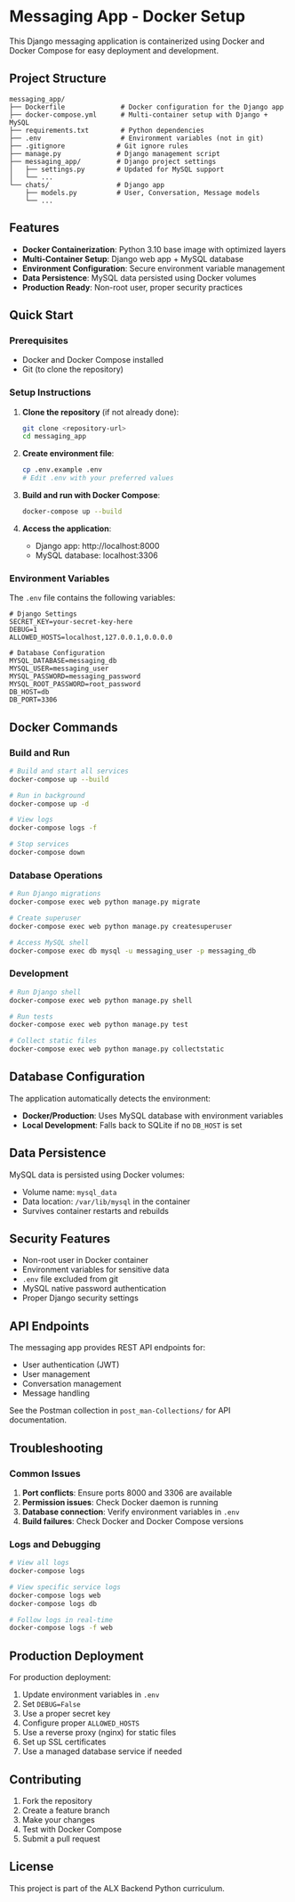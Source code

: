 # Messaging App - Docker Setup

This Django messaging application is containerized using Docker and Docker Compose for easy deployment and development.

## Project Structure

```
messaging_app/
├── Dockerfile              # Docker configuration for the Django app
├── docker-compose.yml      # Multi-container setup with Django + MySQL
├── requirements.txt        # Python dependencies
├── .env                    # Environment variables (not in git)
├── .gitignore             # Git ignore rules
├── manage.py              # Django management script
├── messaging_app/         # Django project settings
│   ├── settings.py        # Updated for MySQL support
│   └── ...
└── chats/                 # Django app
    ├── models.py          # User, Conversation, Message models
    └── ...
```

## Features

- **Docker Containerization**: Python 3.10 base image with optimized layers
- **Multi-Container Setup**: Django web app + MySQL database
- **Environment Configuration**: Secure environment variable management
- **Data Persistence**: MySQL data persisted using Docker volumes
- **Production Ready**: Non-root user, proper security practices

## Quick Start

### Prerequisites

- Docker and Docker Compose installed
- Git (to clone the repository)

### Setup Instructions

1. **Clone the repository** (if not already done):
   ```bash
   git clone <repository-url>
   cd messaging_app
   ```

2. **Create environment file**:
   ```bash
   cp .env.example .env
   # Edit .env with your preferred values
   ```

3. **Build and run with Docker Compose**:
   ```bash
   docker-compose up --build
   ```

4. **Access the application**:
   - Django app: http://localhost:8000
   - MySQL database: localhost:3306

### Environment Variables

The `.env` file contains the following variables:

```env
# Django Settings
SECRET_KEY=your-secret-key-here
DEBUG=1
ALLOWED_HOSTS=localhost,127.0.0.1,0.0.0.0

# Database Configuration
MYSQL_DATABASE=messaging_db
MYSQL_USER=messaging_user
MYSQL_PASSWORD=messaging_password
MYSQL_ROOT_PASSWORD=root_password
DB_HOST=db
DB_PORT=3306
```

## Docker Commands

### Build and Run
```bash
# Build and start all services
docker-compose up --build

# Run in background
docker-compose up -d

# View logs
docker-compose logs -f

# Stop services
docker-compose down
```

### Database Operations
```bash
# Run Django migrations
docker-compose exec web python manage.py migrate

# Create superuser
docker-compose exec web python manage.py createsuperuser

# Access MySQL shell
docker-compose exec db mysql -u messaging_user -p messaging_db
```

### Development
```bash
# Run Django shell
docker-compose exec web python manage.py shell

# Run tests
docker-compose exec web python manage.py test

# Collect static files
docker-compose exec web python manage.py collectstatic
```

## Database Configuration

The application automatically detects the environment:
- **Docker/Production**: Uses MySQL database with environment variables
- **Local Development**: Falls back to SQLite if no `DB_HOST` is set

## Data Persistence

MySQL data is persisted using Docker volumes:
- Volume name: `mysql_data`
- Data location: `/var/lib/mysql` in the container
- Survives container restarts and rebuilds

## Security Features

- Non-root user in Docker container
- Environment variables for sensitive data
- `.env` file excluded from git
- MySQL native password authentication
- Proper Django security settings

## API Endpoints

The messaging app provides REST API endpoints for:
- User authentication (JWT)
- User management
- Conversation management
- Message handling

See the Postman collection in `post_man-Collections/` for API documentation.

## Troubleshooting

### Common Issues

1. **Port conflicts**: Ensure ports 8000 and 3306 are available
2. **Permission issues**: Check Docker daemon is running
3. **Database connection**: Verify environment variables in `.env`
4. **Build failures**: Check Docker and Docker Compose versions

### Logs and Debugging

```bash
# View all logs
docker-compose logs

# View specific service logs
docker-compose logs web
docker-compose logs db

# Follow logs in real-time
docker-compose logs -f web
```

## Production Deployment

For production deployment:

1. Update environment variables in `.env`
2. Set `DEBUG=False`
3. Use a proper secret key
4. Configure proper `ALLOWED_HOSTS`
5. Use a reverse proxy (nginx) for static files
6. Set up SSL certificates
7. Use a managed database service if needed

## Contributing

1. Fork the repository
2. Create a feature branch
3. Make your changes
4. Test with Docker Compose
5. Submit a pull request

## License

This project is part of the ALX Backend Python curriculum.


